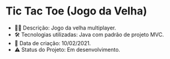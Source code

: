 # Tic Tac Toe (Jogo da Velha)

* 👩‍💻 Descrição: Jogo da velha multiplayer.
* 🛠 Tecnologias utilizadas: Java com padrão de projeto MVC.
* 📆 Data de criação: 10/02/2021.
* :warning: Status do Projeto: Em desenvolvimento.
